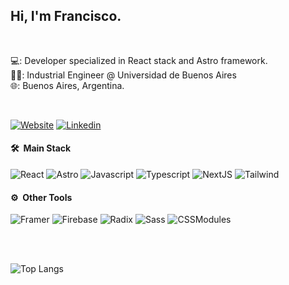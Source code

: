 <h2> Hi, I'm Francisco.</h2>
</br>

💻: Developer specialized in React stack and Astro framework.</br>
👨‍🎓: Industrial Engineer @ Universidad de Buenos Aires</br>
🌐: Buenos Aires, Argentina.

<br/>

[![Website](https://img.shields.io/badge/Portfolio-grey?style=for-the-badge&url=https%3A%2F%2FPortfolio)](https://franguerrero.dev/)
[![Linkedin](https://img.shields.io/badge/LinkedIn-blue?style=for-the-badge&logo=linkedin&labelColor=blue&link=https://www.linkedin.com/in/juan-francisco-guerrero-16143849/?locale=en_US)](https://www.linkedin.com/in/juan-francisco-guerrero-16143849/?locale=en_US)




<h4> 🛠 &nbsp;Main Stack</h4>

  ![React](https://img.shields.io/badge/-React-0A1A2F?style=flat&logo=react)
  ![Astro](https://img.shields.io/badge/-Astro-0A1A2F?style=flat&logo=astro)
  ![Javascript](https://img.shields.io/badge/-Javascript-0A1A2F?style=flat&logo=javascript)
  ![Typescript](https://img.shields.io/badge/-Typescript-0A1A2F?style=flat&logo=typescript)
  ![NextJS](https://img.shields.io/badge/-NextJS-0A1A2F?style=flat&logo=next.JS)
  ![Tailwind](https://img.shields.io/badge/-Tailwind-0A1A2F?style=flat&logo=tailwindCSS)
  
  
<h4> ⚙️ &nbsp;Other Tools</h4>

  ![Framer](https://img.shields.io/badge/-Framer-0A1A2F?style=flat&logo=framer)
  ![Firebase](https://img.shields.io/badge/-Firebase-0A1A2F?style=flat&logo=firebase)
  ![Radix](https://img.shields.io/badge/-Radix-0A1A2F?style=flat&logo=radixui)
  ![Sass](https://img.shields.io/badge/-Sass-0A1A2F?style=flat&logo=sass)
  ![CSSModules](https://img.shields.io/badge/-CssModules-0A1A2F?style=flat&logo=cssmodules)

  <br/>
  <br/>



![Top Langs](https://github-readme-stats.vercel.app/api/top-langs/?username=efeguerrero&layout=compact&theme=dark&hide_border=true&langs_count=9)
